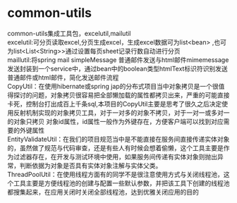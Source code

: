 # common-utils
common-utils集成工具包，excelutil,mailutil<br>
excelutil:可分页读取excel,分页生成excel，生成excel数据可为list\<bean\> ,也可为list\<List\<String\>\>通过设置每页sheet记录行数自动进行分页<br>
maillutil:将spring mail simpleMessage 普通邮件发送与html邮件mimemessage 发送封装到一个service中，通过bean中的boolean类型htmlText标识符识别发送普通邮件或html邮件，简化发送邮件流程<br>
CopyUtil：在使用hibernate或spring jap的分布式项目当中对象拷贝是一个很值得探讨的问题，对象拷贝很容易把全部懒加载的属性都拷贝出来，严重的可能直接卡死，控制台打出成百上千条sql,本项目的CopyUtil主要是思考了很久之后决定使用反射机制实现的对象拷贝工具，对于一对多的对象不拷贝，对于一对一或多对一的对象只拷贝
对象id属性，id属性一般作为外键存在，方便客户端可以找到对应需要的外键属性<br>
EntityValidateUtil：在我们的项目规范当中是不能直接在服务间直接传递实体对象的，虽然做了规范与代码审查，还是有些人有时候会想着偷懒，这个工具主要是作为过滤器存在，在开发与测试环境中使用，如果服务间传递有实体对象则抛出异常，判断依据为对象是否具有实体对象注解与实体父类。<br>
ThreadPoolUtil：在使用线程方面有的同学不是很注意使用方式与关闭线程池，这个工具主要是方便线程池的创建与配置一些默认参数，并把该工具下创建的线程池都搜集起来，在应用关闭时关闭全部线程池，达到优雅关闭应用的目的<br>
